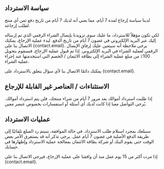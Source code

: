 ## سياسة الاسترداد

لدينا سياسة إرجاع لمدة 7 أيام، مما يعني أنه لديك 7 أيام من تاريخ دفع ثمن أي منتج لطلب إرجاعه.

لكي تكون مؤهلاً للاسترداد، ما عليك سوى تزويدنا بإيصال الشراء الرقمي الذي تم إرساله إليك عبر البريد الإلكتروني في غضون 7 أيام من تاريخ الدفع. لبدء عملية الإرجاع، يمكنك الاتصال بنا على {contact.email}. يرجى ملاحظة أنه سيتعين عليك إرفاق الإيصال الرقمي لعملية الشراء في البريد الإلكتروني. إذا تم قبول عملية الإرجاع، فسنقوم بتحويل 100٪ من مبلغ عملية الشراء إلى بطاقة الائتمان / الخصم التي استخدمتها عند إجراء عملية الشراء.

يمكنك دائمًا الاتصال بنا لأي سؤال يتعلق بالاسترداد على {contact.email}.

## الاستثناءات / العناصر غير القابلة للإرجاع

إذا طلبت استرداد أموالك بعد مرور 7 أيام من شراء منتجك، فلن يتم استرداد أموالك. يُرجى التواصل معنا إذا كانت لديك أي أسئلة أو استفسارات بخصوص عنصر معين.

## عمليات الاسترداد

سنبلغك بمجرد استلام طلب الاسترداد. في حالة الموافقة، سيتم رد المبلغ تلقائيًا إلى طريقة الدفع الأصلية في غضون 7 أيام عمل. يرجى تذكر أنه قد يستغرق الأمر بعض الوقت حتى يقوم البنك أو شركة بطاقة الائتمان بمعالجة عملية الاسترداد وإظهارها في حسابك.

إذا مرت أكثر من 15 يوم عمل منذ أن وافقنا على عملية الإرجاع، فيرجى الاتصال بنا على {contact.email}.
